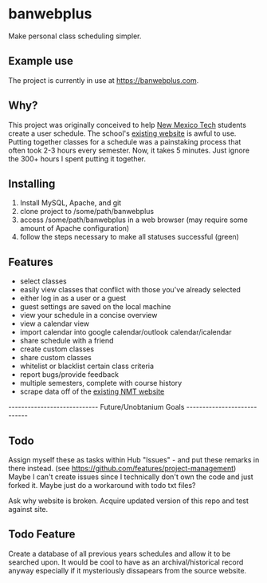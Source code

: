 banwebplus
==========

Make personal class scheduling simpler.

## Example use
The project is currently in use at https://banwebplus.com.

## Why?
This project was originally conceived to help [New Mexico Tech](http://www.nmt.edu/) students create a user schedule.
The school's [existing website](https://banweb7.nmt.edu/pls/PROD/hwzkcrof.p_uncgslctcrsoff) is awful to use. Putting together
classes for a schedule was a painstaking process that often took 2-3 hours every semester. Now, it takes 5 minutes. Just
ignore the 300+ hours I spent putting it together.

## Installing
1. Install MySQL, Apache, and git
2. clone project to /some/path/banwebplus
3. access /some/path/banwebplus in a web browser (may require some amount of Apache configuration)
4. follow the steps necessary to make all statuses successful (green)

## Features
* select classes
* easily view classes that conflict with those you've already selected
* either log in as a user or a guest
* guest settings are saved on the local machine
* view your schedule in a concise overview
* view a calendar view
* import calendar into google calendar/outlook calendar/icalendar
* share schedule with a friend
* create custom classes
* share custom classes
* whitelist or blacklist certain class criteria
* report bugs/provide feedback
* multiple semesters, complete with course history
* scrape data off of the [existing NMT website](https://banweb7.nmt.edu/pls/PROD/hwzkcrof.p_uncgslctcrsoff)

---------------------------- Future/Unobtanium Goals ----------------------------

## Todo
Assign myself these as tasks within Hub "Issues" - and put these remarks in there instead. (see https://github.com/features/project-management) 
Maybe I can't create issues since I technically don't own the code and just forked it. Maybe just do a workaround with todo txt files?

Ask why website is broken.
Acquire updated version of this repo and test against site.


## Todo Feature
Create a database of all previous years schedules and allow it to be searched upon. It would be cool to have as an archival/historical record anyway especially if it mysteriously dissapears from the source website.
